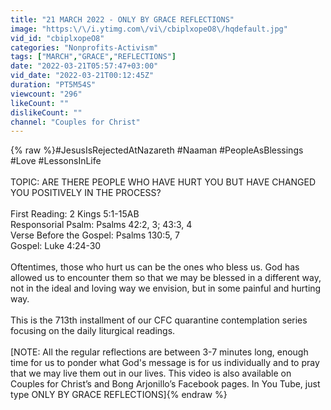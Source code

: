 ```yaml
---
title: "21 MARCH 2022 - ONLY BY GRACE REFLECTIONS"
image: "https:\/\/i.ytimg.com\/vi\/cbiplxopeO8\/hqdefault.jpg"
vid_id: "cbiplxopeO8"
categories: "Nonprofits-Activism"
tags: ["MARCH","GRACE","REFLECTIONS"]
date: "2022-03-21T05:57:47+03:00"
vid_date: "2022-03-21T00:12:45Z"
duration: "PT5M54S"
viewcount: "296"
likeCount: ""
dislikeCount: ""
channel: "Couples for Christ"
---
```

{% raw %}#JesusIsRejectedAtNazareth #Naaman #PeopleAsBlessings #Love #LessonsInLife<br /><br />TOPIC: ARE THERE PEOPLE WHO HAVE HURT YOU BUT HAVE CHANGED YOU POSITIVELY IN THE PROCESS?<br /><br />First Reading: 2 Kings 5:1-15AB<br />Responsorial Psalm: Psalms 42:2, 3; 43:3, 4<br />Verse Before the Gospel: Psalms 130:5, 7<br />Gospel: Luke 4:24-30<br /><br />Oftentimes, those who hurt us can be the ones who bless us. God has allowed us to encounter them so that we may be blessed in a different way, not in the ideal and loving way we envision, but in some painful and hurting way.<br /><br />This is the 713th installment of our CFC quarantine contemplation series focusing on the daily liturgical readings.  <br /><br />[NOTE: All the regular reflections are between 3-7 minutes long, enough time for us to ponder what God's message is for us individually and to pray that we may live them out in our lives. This video is also available on Couples for Christ’s  and Bong Arjonillo’s Facebook pages.  In You Tube, just type ONLY BY GRACE REFLECTIONS]{% endraw %}
